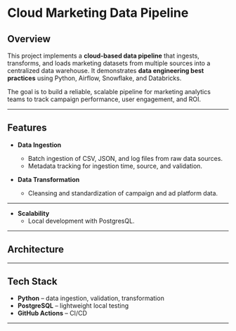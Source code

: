 # Cloud Marketing Data Pipeline

## Overview
This project implements a **cloud-based data pipeline** that ingests, transforms, and loads marketing datasets from multiple sources into a centralized data warehouse. It demonstrates **data engineering best practices** using Python, Airflow, Snowflake, and Databricks.  

The goal is to build a reliable, scalable pipeline for marketing analytics teams to track campaign performance, user engagement, and ROI.

---

## Features
- **Data Ingestion**  
  - Batch ingestion of CSV, JSON, and log files from raw data sources.  
  - Metadata tracking for ingestion time, source, and validation.
 
- **Data Transformation**
  - Cleansing and standardization of campaign and ad platform data.
 
---

- **Scalability**  
  - Local development with PostgresQL.  
    
---
## Architecture
---

## Tech Stack
- **Python** – data ingestion, validation, transformation  
- **PostgreSQL** – lightweight local testing  
- **GitHub Actions** – CI/CD  

---




